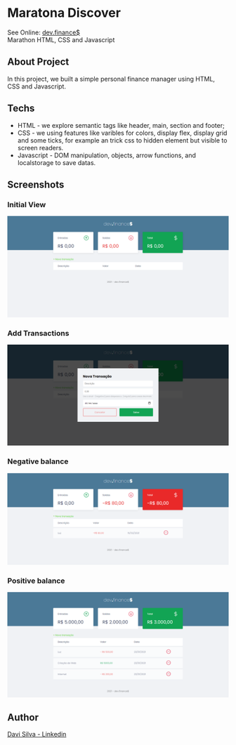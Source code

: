 # Maratona Discover

See Online: [dev.finance$](http://devfinance.gearhostpreview.com/)<br/>
Marathon HTML, CSS and Javascript

## About Project

In this project, we built a simple personal finance manager using HTML, CSS and Javascript.

## Techs

- HTML - we explore semantic tags like header, main, section and footer;
- CSS - we using features like varibles for colors, display flex, display grid and some ticks, for example an trick css to hidden element but visible to screen readers.
- Javascript - DOM manipulation, objects, arrow functions, and localstorage to save datas.

## Screenshots

### Initial View

![screen1](./assets/screenshots/screen1.png)

### Add Transactions

![screen2](./assets/screenshots/screen2.png)

### Negative balance

![screen3](./assets/screenshots/screen3.png)

### Positive balance

![screen4](./assets/screenshots/screen4.png)

## Author

[Davi Silva - Linkedin](https://www.linkedin.com/in/davisilva85/)

